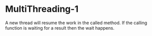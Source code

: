 # MultiThreading-1

A new thread will resume the work in the called method. 
If the calling function is waiting for a result then the wait happens. 